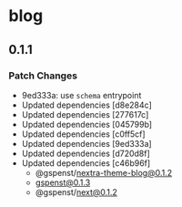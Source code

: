 # blog

## 0.1.1

### Patch Changes

- 9ed333a: use `schema` entrypoint
- Updated dependencies [d8e284c]
- Updated dependencies [277617c]
- Updated dependencies [045799b]
- Updated dependencies [c0ff5cf]
- Updated dependencies [9ed333a]
- Updated dependencies [d720d8f]
- Updated dependencies [c46b96f]
  - @gspenst/nextra-theme-blog@0.1.2
  - gspenst@0.1.3
  - @gspenst/next@0.1.2
